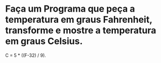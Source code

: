 # Faça um Programa que peça a temperatura em graus Fahrenheit, transforme e mostre a temperatura em graus Celsius.
C = 5 * ((F-32) / 9).